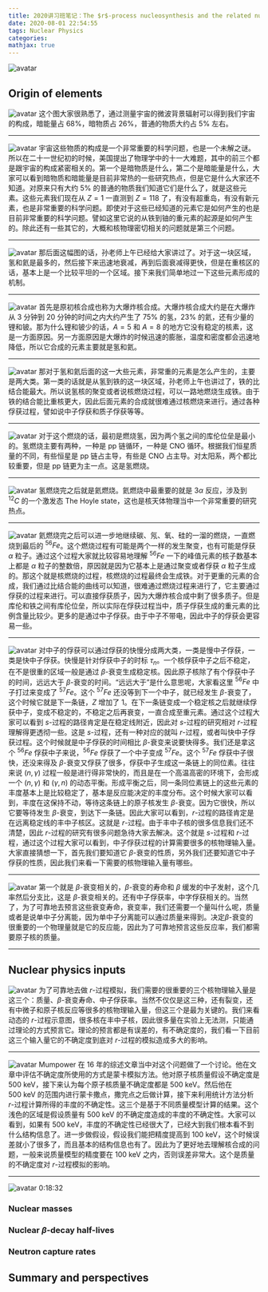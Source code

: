 ```yaml
---
title: 2020讲习班笔记：The $r$-process nucleosynthesis and the related nuclear physics inputs
date: 2020-08-01 22:54:55
tags: Nuclear Physics
categories:
mathjax: true
---
```


![avatar](https://cdn.jsdelivr.net/gh/xfjiang0818/pictures@2020.7.18/20200222.jpg)

<!-- more -->

## Origin of elements

![avatar](https://cdn.jsdelivr.net/gh/xfjiang0818/pictures@2020.8.1/output/P6.png)
这个图大家很熟悉了，通过测量宇宙的微波背景辐射可以得到我们宇宙的构成，暗能量占 68%，暗物质占 26%，普通的物质大约占 5% 左右。

---

![avatar](https://cdn.jsdelivr.net/gh/xfjiang0818/pictures@2020.8.1/output/P7.png)
宇宙这些物质的构成是一个非常重要的科学问题，也是一个未解之谜。所以在二十一世纪初的时候，美国提出了物理学中的十一大难题，其中的前三个都是跟宇宙的构成紧密相关的。第一个是暗物质是什么，第二个是暗能量是什么，大家可以看到暗物质和暗能量是目前非常热的一些研究热点，但是它是什么大家还不知道。对原来只有大约 5% 的普通的物质我们知道它们是什么了，就是这些元素。这些元素我们现在从 $Z=1$ 一直测到 $Z=118$ 了，有没有超重岛，有没有新元素，也是非常重要的科学问题。即使对于这些已经知道的元素它是如何产生的也是目前非常重要的科学问题。譬如这里它说的从铁到铀的重元素的起源是如何产生的。除此还有一些其它的，大概和核物理密切相关的问题就是第三个问题。

---

![avatar](https://cdn.jsdelivr.net/gh/xfjiang0818/pictures@2020.8.1/output/P8.png)
那后面这幅图的话，孙老师上午已经给大家讲过了。对于这一块区域，氢和氦是最多的，然后接下来迅速地衰减，再到后面衰减得更快，但是在重核区的话，基本上是一个比较平坦的一个区域。接下来我们简单地过一下这些元素形成的机制。

---

![avatar](https://cdn.jsdelivr.net/gh/xfjiang0818/pictures@2020.8.1/output/P9.png)
首先是原初核合成也称为大爆炸核合成。大爆炸核合成大约是在大爆炸从 3 分钟到 20 分钟的时间之内大约产生了 75% 的氢，23% 的氦，还有少量的锂和铍。那为什么锂和铍少的话，$A=5$ 和 $A=8$ 的地方它没有稳定的核素，这是一方面原因。另一方面原因是大爆炸的时候迅速的膨胀，温度和密度都会迅速地降低，所以它合成的元素主要就是氢和氦。

---

![avatar](https://cdn.jsdelivr.net/gh/xfjiang0818/pictures@2020.8.1/output/P10.png)
那对于氢和氦后面的这一大些元素，非常重的元素是怎么产生的，主要是两大类。第一类的话就是从氢到铁的这一块区域，孙老师上午也讲过了，铁的比结合能最大。所以说氢核的聚变或者说核燃烧过程，可以一路地燃烧生成铁。由于铁的结合能比重核更大，因此后面元素的合成就很难通过核燃烧来进行。通过各种俘获过程，譬如说中子俘获和质子俘获等等。

---

![avatar](https://cdn.jsdelivr.net/gh/xfjiang0818/pictures@2020.8.1/output/P11.png)
对于这个燃烧的话，最初是燃烧氢，因为两个氢之间的库伦位垒是最小的。氢燃烧主要有两种，一种是 pp 链循环，一种是 CNO 循环。根据我们恒星质量的不同，有些恒星是 pp 链占主导，有些是 CNO 占主导。对太阳系，两个都比较重要，但是 pp 链更为主一点。这是氢燃烧。

---

![avatar](https://cdn.jsdelivr.net/gh/xfjiang0818/pictures@2020.8.1/output/P12.png)
氢燃烧完之后就是氦燃烧。氦燃烧中最重要的就是 $3\alpha$ 反应，涉及到 $^{12}C$ 的一个激发态 The Hoyle state，这也是核天体物理当中一个非常重要的研究热点。

---

![avatar](https://cdn.jsdelivr.net/gh/xfjiang0818/pictures@2020.8.1/output/P13.png)
氦燃烧完之后可以进一步地继续碳、氖、氧、硅的一溜的燃烧，一直燃烧到最后的 $^{56}Fe$。这个燃烧过程有可能是两个一样的发生聚变，也有可能是俘获 $\alpha$ 粒子。通过这个过程大家就比较容易地理解 $^{56}Fe$ 一下的峰值元素的核子数基本上都是 $\alpha$ 粒子的整数倍，原因就是因为它基本上是通过聚变或者俘获 $\alpha$ 粒子生成的。那这个就是核燃烧的过程，核燃烧的过程最终会生成铁。对于更重的元素的合成，我们通过比结合能的曲线可以知道，很难通过燃烧过程来进行了，它主要通过俘获的过程来进行。可以直接俘获质子，因为大爆炸核合成中剩了很多质子。但是库伦和铁之间有库伦位垒，所以实际在俘获过程当中，质子俘获生成的重元素的比例含量比较少。更多的是通过中子俘获。由于中子不带电，因此中子的俘获会更容易一些。

---

![avatar](https://cdn.jsdelivr.net/gh/xfjiang0818/pictures@2020.8.1/output/P14.png)
对中子的俘获可以通过俘获的快慢分成两大类，一类是慢中子俘获，一类是快中子俘获。快慢是针对俘获中子的时标 $\tau_n$。一个核俘获中子之后不稳定，在不是很重的区域一般是通过 $\beta$-衰变生成稳定核。因此原子核除了有个俘获中子的时间，远远大于 $\beta$-衰变的时间。“远远大于”是什么意思呢，大家看这里 $^{56}Fe$ 中子打过来变成了 $^{57}Fe$。这个 $^{57}Fe$ 还没等到下一个中子，就已经发生 $\beta$-衰变了，这个时候它就是下一条链，$Z$ 增加了 1。在下一条链变成一个稳定核之后就继续俘获中子，变成不稳定的，不稳定之后再衰变，一直合成至重元素。通过这个过程大家可以看到 $s$-过程的路径肯定是在稳定线附近，因此对 $s$-过程的研究相对 $r$-过程理解得更透彻一些。这是 $s$-过程，还有一种对应的就叫 $r$-过程，或者叫快中子俘获过程。这个时候就是中子俘获的时间相比 $\beta$-衰变来说要快得多。我们还是拿这个 $^{56}Fe$ 俘获中子来说，$^{56}Fe$ 俘获了一个中子变成 $^{57}Fe$。这个 $^{57}Fe$ 俘获中子很快，还没来得及 $\beta$-衰变又俘获了很多，俘获中子生成这一条链上的同位素。往往来说  $(n,\gamma)$ 过程一般是进行得非常快的，而且是在一个高温高密的环境下，会形成一个 $(n,\gamma)$ 和 $(\gamma,n)$ 的动态平衡。形成平衡之后，同一条同位素链上的这些元素的丰度基本上是比较稳定了，基本是反应能决定的丰度分布。这个时候大家可以看到，丰度在这保持不动，等待这条链上的原子核发生 $\beta$-衰变。因为它很快，所以它要等待发生 $\beta$-衰变，到达下一条链。因此大家可以看到，$r$-过程的路径肯定是在远离稳定线的丰中子核区。这就是 $r$-过程。由于丰中子核的很多信息我们还不清楚，因此 $r$-过程的研究有很多问题急待大家去解决。这个就是 $s$-过程和 $r$-过程，通过这个过程大家可以看到，中子俘获过程的计算需要很多的核物理输入量。大家直接猜想一下，首先我们要知道它 $\beta$-衰变的性质，另外我们还要知道它中子俘获的性质，因此我们来看一下需要的核物理输入量有哪些。

---

![avatar](https://cdn.jsdelivr.net/gh/xfjiang0818/pictures@2020.8.1/output/P15.png)
第一个就是 $\beta$-衰变相关的，$\beta$-衰变的寿命和 $\beta$ 缓发的中子发射，这个几率然后分支比，这是 $\beta$-衰变相关的。还有中子俘获率，中字俘获相关的。当然了，为了可靠地去预言这些衰变寿命，衰变率，我们还需要一个量叫什么呢，质量或者是说单中子分离能，因为单中子分离能可以通过质量来得到。决定$\beta$-衰变的很重要的一个物理量就是它的反应能，因此为了可靠地预言这些反应率，我们都需要原子核的质量。

---

## Nuclear physics inputs

![avatar](https://cdn.jsdelivr.net/gh/xfjiang0818/pictures@2020.8.1/output/P16.png)
为了可靠地去做 $r$-过程模拟，我们需要的很重要的三个核物理输入量是这三个：质量、$\beta$-衰变寿命、中子俘获率。当然不仅仅是这三种，还有裂变，还有中微子和原子核反应等很多的核物理输入量，但这三个是最为关键的。我们来看动态的 $r$-过程示意图，很多核在丰中子核，因此很多量在实验上无法测，只能通过理论的方式预言它。理论的预言都是有误差的，有不确定度的，我们看一下目前这三个输入量它的不确定度到底对 $r$-过程的模拟造成多大的影响。

---

![avatar](https://cdn.jsdelivr.net/gh/xfjiang0818/pictures@2020.8.1/output/P17.png)
Mumpower 在 16 年的综述文章当中对这个问题做了一个讨论。他在文章中评估不确定度所使用的方式是蒙卡模拟方法。他对原子核质量假设不确定度是 $500\ \mathrm{keV}$，接下来认为每个原子核质量不确定度都是 $500\ \mathrm{keV}$。然后他在 $500\ \mathrm{keV}$ 的范围内进行蒙卡撒点，撒完点之后做计算，接下来利用统计方法分析 $r$-过程计算所得的丰度的不确定性。这三个是基于不同质量模型计算的结果。这个浅色的区域是假设质量有 $500\ \mathrm{keV}$ 的不确定度造成的丰度的不确定性。大家可以看到，如果有 $500\ \mathrm{keV}$，丰度的不确定性已经很大了，已经大到我们根本看不到什么结构信息了。进一步做假设，假设我们能把精度提高到 $100\ \mathrm{keV}$，这个时候误差就小了很多了，而且基本的结构信息也有了。因此为了更好地去理解核合成的问题，一般来说质量模型的精度要在 $100\ \mathrm{keV}$ 之内，否则误差非常大。这个是质量的不确定度对 $r$-过程模拟的影响。

---

![avatar](https://cdn.jsdelivr.net/gh/xfjiang0818/pictures@2020.8.1/output/P18.png)
0:18:32


### Nuclear masses

### Nuclear $\beta$-decay half-lives

### Neutron capture rates

## Summary and perspectives